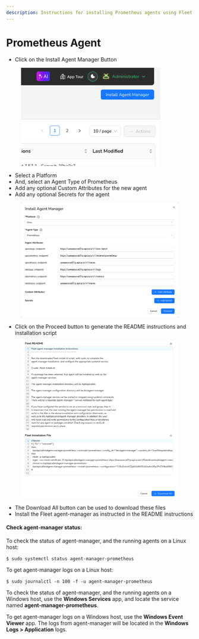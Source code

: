 ```yaml
---
description: Instructions for installing Prometheus agents using Fleet.
---
```


# Prometheus Agent

* Click on the Install Agent Manager Button

<figure><img src="../../.gitbook/assets/image (203).png" alt="" width="375"><figcaption></figcaption></figure>

* Select a Platform
* And, select an Agent Type of Prometheus
* Add any optional Custom Attributes for the new agent
* Add any optional Secrets for the agent

<figure><img src="../../.gitbook/assets/Screenshot 2025-01-15 at 14-50-25 Fleet.png" alt=""><figcaption></figcaption></figure>

* Click on the Proceed button to generate the README instructions and installation script

<figure><img src="../../.gitbook/assets/Screenshot 2025-01-15 at 14-51-05 Fleet.png" alt=""><figcaption></figcaption></figure>

* The Download All button can be used to download these files
* Install the Fleet agent-manager as instructed in the README instructions

#### Check agent-manager status:

To check the status of agent-manager, and the running agents on a Linux host:

```
$ sudo systemctl status agent-manager-prometheus
```

To get agent-manager logs on a Linux host:

```
$ sudo journalctl -n 100 -f -u agent-manager-prometheus
```

To check the status of agent-manager, and the running agents on a Windows host, use the **Windows Services** app, and locate the service named **agent-manager-prometheus**.

To get agent-manager logs on a Windows host, use the **Windows Event Viewer** app. The logs from agent-manager will be located in the **Windows Logs > Application** logs.
